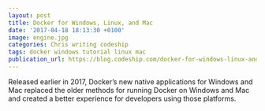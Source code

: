 ```yaml
---
layout: post
title: Docker for Windows, Linux, and Mac
date: '2017-04-18 18:13:30 +0100'
image: engine.jpg
categories: Chris writing codeship
tags: docker windows tutorial linux mac
publication_url: https://blog.codeship.com/docker-for-windows-linux-and-mac/
---
```


Released earlier in 2017, Docker’s new native applications for Windows and Mac replaced the older methods for running Docker on Windows and Mac and created a better experience for developers using those platforms.
